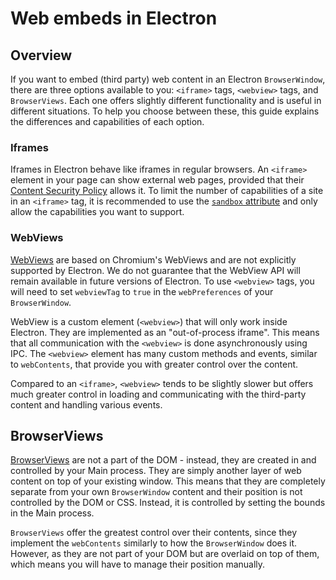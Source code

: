# Web embeds in Electron

## Overview

If you want to embed (third party) web content in an Electron `BrowserWindow`,
there are three options available to you: `<iframe>` tags, `<webview>` tags,
and `BrowserViews`. Each one offers slightly different functionality and is
useful in different situations. To help you choose between these, this guide
explains the differences and capabilities of each option.

### Iframes

Iframes in Electron behave like iframes in regular browsers. An `<iframe>`
element in your page can show external web pages, provided that their
[Content Security Policy](https://developer.mozilla.org/en-US/docs/Web/HTTP/CSP)
allows it. To limit the number of capabilities of a site in an `<iframe>` tag,
it is recommended to use the [`sandbox` attribute](https://developer.mozilla.org/en-US/docs/Web/HTML/Element/iframe#attr-sandbox)
and only allow the capabilities you want to support.

### WebViews

[WebViews](../api/webview-tag.md) are based on Chromium's WebViews and are not
explicitly supported by Electron. We do not guarantee that the WebView API will
remain available in future versions of Electron. To use `<webview>` tags, you
will need to set `webviewTag` to `true` in the `webPreferences` of your
`BrowserWindow`.

WebView is a custom element (`<webview>`) that will only work inside Electron.
They are implemented as an "out-of-process iframe". This means that all
communication with the `<webview>` is done asynchronously using IPC. The
`<webview>` element has many custom methods and events, similar to
`webContents`, that provide you with greater control over the content.

Compared to an `<iframe>`, `<webview>` tends to be slightly slower but offers
much greater control in loading and communicating with the third-party content
and handling various events.

## BrowserViews

[BrowserViews](../api/browser-view.md) are not a part of the DOM - instead,
they are created in and controlled by your Main process. They are simply
another layer of web content on top of your existing window. This means
that they are completely separate from your own `BrowserWindow` content and
their position is not controlled by the DOM or CSS. Instead, it is controlled
by setting the bounds in the Main process.

`BrowserViews` offer the greatest control over their contents, since they implement the `webContents` similarly to how the `BrowserWindow` does it. However, as they are not part of your DOM but are overlaid on top of them, which means you will have to manage their position manually.
